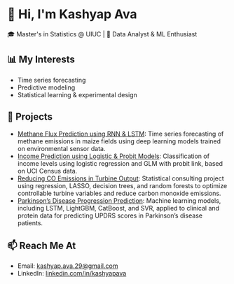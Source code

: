 # 👋 Hi, I'm Kashyap Ava
🎓 Master's in Statistics @ UIUC | 🎯 Data Analyst & ML Enthusiast

## 📊 My Interests
- Time series forecasting
- Predictive modeling
- Statistical learning & experimental design

## 📁 Projects
- [Methane Flux Prediction using RNN & LSTM](https://github.com/kashyapava/methane-prediction): Time series forecasting of methane emissions in maize fields using deep learning models trained on environmental sensor data.
- [Income Prediction using Logistic & Probit Models](https://github.com/kashyapava/income-prediction): Classification of income levels using logistic regression and GLM with probit link, based on UCI Census data.
- [Reducing CO Emissions in Turbine Output](https://github.com/kashyapava/turbine-co-reduction): Statistical consulting project using regression, LASSO, decision trees, and random forests to optimize controllable turbine variables and reduce carbon monoxide emissions.
- [Parkinson’s Disease Progression Prediction](https://github.com/kashyapava/parkinsons-progression): Machine learning models, including LSTM, LightGBM, CatBoost, and SVR, applied to clinical and protein data for predicting UPDRS scores in Parkinson’s disease patients.



## 📫 Reach Me At
- Email: kashyap.ava.29@gmail.com
- LinkedIn: [linkedin.com/in/kashyapava](https://www.linkedin.com/in/kashyap-avs/)

